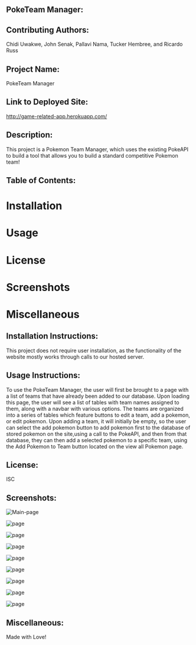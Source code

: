 ## PokeTeam Manager: 

 ## Contributing Authors: 
 Chidi Uwakwe, John Senak, Pallavi Nama, Tucker Hembree, and Ricardo Russ 
 
 ## Project Name:
 PokeTeam Manager
 
## Link to Deployed Site:
http://game-related-app.herokuapp.com/


 ## Description:
 This project is a Pokemon Team Manager, which uses the existing PokeAPI to build a tool that allows you to build a standard competitive Pokemon team! 

 ## Table of Contents: 
 # Installation 
 # Usage 
 # License
 # Screenshots 
 # Miscellaneous 

 ## Installation Instructions:
 This project does not require user installation, as the functionality of the website mostly works through calls to our hosted server.

 ## Usage Instructions:
 To use the PokeTeam Manager, the user will first be brought to a page with a list of teams that have already been added to our database. Upon loading this page, the user will see a list of tables with team names assigned to them, along with a navbar with various options. The teams are organized into a series of tables which feature buttons to edit a team, add a pokemon, or edit pokemon. Upon adding a team, it will initially be empty, so the user can select the add pokemon button to add pokemon first to the database of stored pokemon on the site,using a call to the PokeAPI, and then from that database, they can then add a selected pokemon to a specific team, using the Add Pokemon to Team button located on the view all Pokemon page. 

 ## License:
 ISC 

## Screenshots:
![Main-page](public/images/SC1.png)

![page](public/images/SC2.png)

![page](public/images/SC3.png)

![page](public/images/SC4.png)

![page](public/images/SC5.png)

![page](public/images/SC6.png)

![page](public/images/SC7.png)

![page](public/images/SC8.png)

![page](public/images/SC9.png)

 ## Miscellaneous:
 Made with Love!
